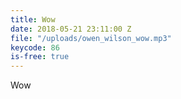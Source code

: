 ```yaml
---
title: Wow
date: 2018-05-21 23:11:00 Z
file: "/uploads/owen_wilson_wow.mp3"
keycode: 86
is-free: true
---
```


Wow